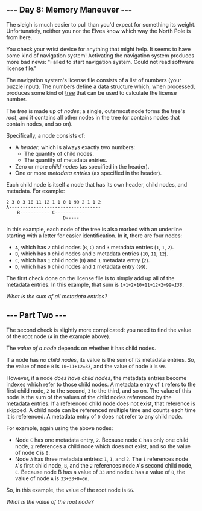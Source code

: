 <h2>--- Day 8: Memory Maneuver ---</h2><p>The sleigh is much easier to pull than you'd expect for something its weight. Unfortunately, neither you nor the Elves know <span title="It's North. Obviously.">which way</span> the North Pole is from here.</p>
<p>You check your wrist device for anything that might help.  It seems to have some kind of navigation system!  Activating the navigation system produces more bad news: "Failed to start navigation system. Could not read software license file."</p>
<p>The navigation system's license file consists of a list of numbers (your puzzle input).  The numbers define a data structure which, when processed, produces some kind of <a href="https://en.wikipedia.org/wiki/Tree_(data_structure)">tree</a> that can be used to calculate the license number.</p>
<p>The <em>tree</em> is made up of <em>nodes</em>; a single, outermost node forms the tree's <em>root</em>, and it contains all other nodes in the tree (or contains nodes that contain nodes, and so on).</p>
<p>Specifically, a node consists of:</p>
<ul>
<li>A <em>header</em>, which is always exactly two numbers:
<ul>
<li>The quantity of child nodes.</li>
<li>The quantity of metadata entries.</li>
</ul>
</li><li>Zero or more <em>child nodes</em> (as specified in the header).</li>
<li>One or more <em>metadata entries</em> (as specified in the header).</li>
</ul>
<p>Each child node is itself a node that has its own header, child nodes, and metadata. For example:</p>
<pre><code>2 3 0 3 10 11 12 1 1 0 1 99 2 1 1 2
A----------------------------------
    B----------- C-----------
                     D-----
</code></pre>
<p>In this example, each node of the tree is also marked with an underline starting with a letter for easier identification. In it, there are four nodes:</p>
<ul>
<li><code>A</code>, which has <code>2</code> child nodes (<code>B</code>, <code>C</code>) and <code>3</code> metadata entries (<code>1</code>, <code>1</code>, <code>2</code>).</li>
<li><code>B</code>, which has <code>0</code> child nodes and <code>3</code> metadata entries (<code>10</code>, <code>11</code>, <code>12</code>).</li>
<li><code>C</code>, which has <code>1</code> child node (<code>D</code>) and <code>1</code> metadata entry (<code>2</code>).</li>
<li><code>D</code>, which has <code>0</code> child nodes and <code>1</code> metadata entry (<code>99</code>).</li>
</ul>
<p>The first check done on the license file is to simply add up all of the metadata entries.  In this example, that sum is <code>1+1+2+10+11+12+2+99=<em>138</em></code>.</p>
<p><em>What is the sum of all metadata entries?</em></p>


<h2 id="part2">--- Part Two ---</h2><p>The second check is slightly more complicated: you need to find the value of the root node (<code>A</code> in the example above).</p>
<p>The <em>value of a node</em> depends on whether it has child nodes.</p>
<p>If a node has <em>no child nodes</em>, its value is the sum of its metadata entries. So, the value of node <code>B</code> is <code>10+11+12=33</code>, and the value of node <code>D</code> is <code>99</code>.</p>
<p>However, if a node <em>does have child nodes</em>, the metadata entries become indexes which refer to those child nodes. A metadata entry of <code>1</code> refers to the first child node, <code>2</code> to the second, <code>3</code> to the third, and so on. The value of this node is the sum of the values of the child nodes referenced by the metadata entries. If a referenced child node does not exist, that reference is skipped. A child node can be referenced multiple time and counts each time it is referenced. A metadata entry of <code>0</code> does not refer to any child node.</p>
<p>For example, again using the above nodes:</p>
<ul>
<li>Node <code>C</code> has one metadata entry, <code>2</code>. Because node <code>C</code> has only one child node, <code>2</code> references a child node which does not exist, and so the value of node <code>C</code> is <code>0</code>.</li>
<li>Node <code>A</code> has three metadata entries: <code>1</code>, <code>1</code>, and <code>2</code>. The <code>1</code> references node <code>A</code>'s first child node, <code>B</code>, and the <code>2</code> references node <code>A</code>'s second child node, <code>C</code>. Because node B has a value of <code>33</code> and node <code>C</code> has a value of <code>0</code>, the value of node <code>A</code> is <code>33+33+0=<em>66</em></code>.</li>
</ul>
<p>So, in this example, the value of the root node is <code>66</code>.</p>
<p><em>What is the value of the root node?</em></p>
